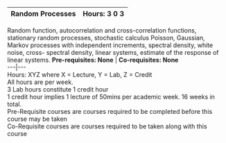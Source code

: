 **Random Processes** | **Hours: 3 0 3**  
---|---  
Random function, autocorrelation and cross-correlation functions, stationary random processes, stochastic calculus Poisson, Gaussian, Markov processes with independent increments, spectral density, white noise, cross- spectral density, linear systems, estimate of the response of linear systems.
**Pre-requisites: None** | **Co-requisites: None**  
---|---  
Hours: XYZ where X = Lecture, Y = Lab, Z = Credit  
All hours are per week.  
3 Lab hours constitute 1 credit hour  
1 credit hour implies 1 lecture of 50mins per academic week. 16 weeks in total.  
Pre-Requisite courses are courses required to be completed before this course may be taken  
Co-Requisite courses are courses required to be taken along with this course
